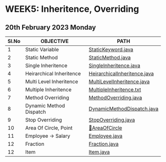 # WEEK5: Inheritence, Overriding

## 20th February 2023 Monday

| Sl.No | OBJECTIVE                | PATH                                                           |
| ----- | ------------------------ | -------------------------------------------------------------- |
| 1     | Static Variable          | [StaticKeyword.java](./StaticKeyword.java)                     |
| 2     | Static Method            | [StaticMethod.java](./StaticMethod.java)                       |
| 3     | Single Inheritence       | [SingleInheritence.java](./SingleInheritence.java)             |
| 4     | Heirarchical Inheritence | [HeirarchicalInheritence.java](./HeirarchicalInheritence.java) |
| 5     | Multi Level Inheritence  | [MultiLevelInheritence.java](./MultiLevelInheritence.java)     |
| 6     | Multiple Inheritence     | [MultipleInheritence.txt](./MultipleInheritence.txt)           |
| 7     | Method Overriding        | [MethodOverriding.java](./MethodOverriding.java)               |
| 8     | Dynamic Method Dispatch  | [DynamicMethodDispatch.java](./DynamicMethodDispatch.java)     |
| 9     | Stop Overriding          | [StopOverriding.java](./StopOverriding.java)                   |
| 10    | Area Of Circle, Point    | [📂AreaOfCircle](./AreaOfCircle/Main.java)                     |
| 11    | Employee -> Salary       | [Employee.java](./Employee.java)                               |
| 12    | Fraction                 | [Fraction.java](./Fraction.java)                               |
| 12    | Item                     | [Item.java](./Item.java)                                       |
